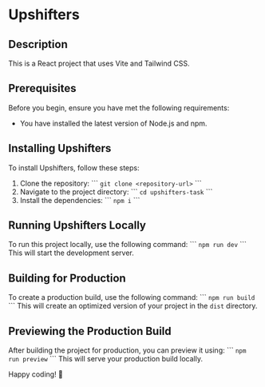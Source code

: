 # Upshifters

## Description
This is a React project that uses Vite and Tailwind CSS.

## Prerequisites
Before you begin, ensure you have met the following requirements:
- You have installed the latest version of Node.js and npm.

## Installing Upshifters
To install Upshifters, follow these steps:

1. Clone the repository:
\```
`git clone <repository-url>`
\```
2. Navigate to the project directory:
\```
`cd upshifters-task`
\```
3. Install the dependencies:
\```
`npm i`
\```

## Running Upshifters Locally
To run this project locally, use the following command:
\```
`npm run dev`
\```
This will start the development server.

## Building for Production
To create a production build, use the following command:
\```
`npm run build`
\```
This will create an optimized version of your project in the `dist` directory.

## Previewing the Production Build
After building the project for production, you can preview it using:
\```
`npm run preview`
\```
This will serve your production build locally.


Happy coding! 🚀
